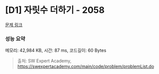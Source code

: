 # [D1] 자릿수 더하기 - 2058 

[문제 링크](https://swexpertacademy.com/main/code/problem/problemDetail.do?contestProbId=AV5QPRjqA10DFAUq) 

### 성능 요약

메모리: 42,984 KB, 시간: 87 ms, 코드길이: 60 Bytes



> 출처: SW Expert Academy, https://swexpertacademy.com/main/code/problem/problemList.do